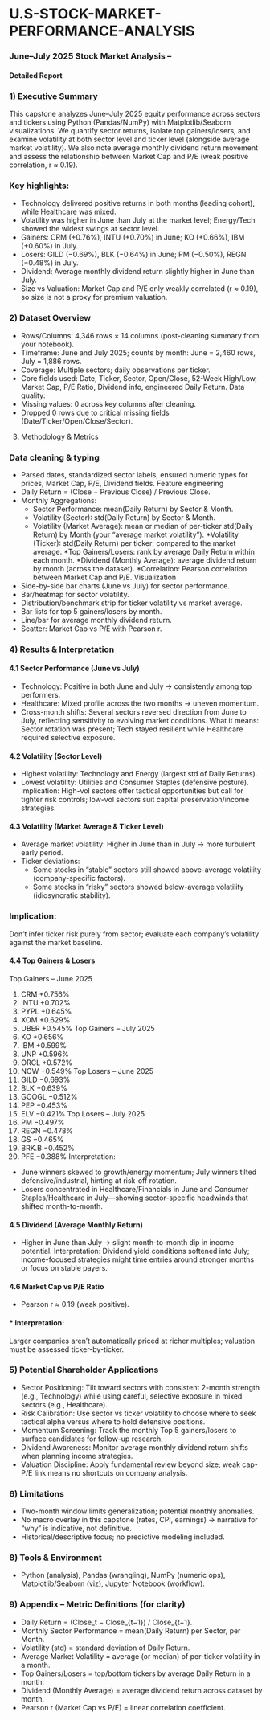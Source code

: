 # U.S-STOCK-MARKET-PERFORMANCE-ANALYSIS
### June–July 2025 Stock Market Analysis – 
#### Detailed Report 
### 1) Executive Summary 
This capstone analyzes June–July 2025 equity performance across sectors and tickers using 
Python (Pandas/NumPy) with Matplotlib/Seaborn visualizations. We quantify sector returns, 
isolate top gainers/losers, and examine volatility at both sector level and ticker level 
(alongside average market volatility). We also note average monthly dividend return 
movement and assess the relationship between Market Cap and P/E (weak positive 
correlation, r ≈ 0.19). 
### Key highlights: 
* Technology delivered positive returns in both months (leading cohort), while Healthcare 
was mixed. 
* Volatility was higher in June than July at the market level; Energy/Tech showed the 
widest swings at sector level. 
* Gainers: CRM (+0.76%), INTU (+0.70%) in June; KO (+0.66%), IBM (+0.60%) in July. 
* Losers: GILD (−0.69%), BLK (−0.64%) in June; PM (−0.50%), REGN (−0.48%) in July. 
* Dividend: Average monthly dividend return slightly higher in June than July. 
* Size vs Valuation: Market Cap and P/E only weakly correlated (r ≈ 0.19), so size is not 
a proxy for premium valuation. 
### 2) Dataset Overview 
* Rows/Columns: 4,346 rows × 14 columns (post-cleaning summary from your 
notebook). 
* Timeframe: June and July 2025; counts by month: June = 2,460 rows, July = 1,886 
rows. 
* Coverage: Multiple sectors; daily observations per ticker. 
* Core fields used: Date, Ticker, Sector, Open/Close, 52-Week High/Low, Market Cap, 
P/E Ratio, Dividend info, engineered Daily Return. 
Data quality: 
* Missing values: 0 across key columns after cleaning. 
* Dropped 0 rows due to critical missing fields (Date/Ticker/Open/Close/Sector). 
3) Methodology & Metrics 
### Data cleaning & typing 
* Parsed dates, standardized sector labels, ensured numeric types for prices, Market Cap, 
P/E, Dividend fields. 
Feature engineering 
* Daily Return = (Close − Previous Close) / Previous Close. 
* Monthly Aggregations: 
  * Sector Performance: mean(Daily Return) by Sector & Month. 
  * Volatility (Sector): std(Daily Return) by Sector & Month. 
  * Volatility (Market Average): mean or median of per-ticker std(Daily Return) by 
Month (your “average market volatility”). 
  *Volatility (Ticker): std(Daily Return) per ticker; compared to the market average. 
  *Top Gainers/Losers: rank by average Daily Return within each month. 
  *Dividend (Monthly Average): average dividend return by month (across the 
dataset). 
  *Correlation: Pearson correlation between Market Cap and P/E. 
Visualization
* Side-by-side bar charts (June vs July) for sector performance. 
* Bar/heatmap for sector volatility. 
* Distribution/benchmark strip for ticker volatility vs market average. 
* Bar lists for top 5 gainers/losers by month. 
* Line/bar for average monthly dividend return. 
* Scatter: Market Cap vs P/E with Pearson r. 
### 4) Results & Interpretation 
#### 4.1 Sector Performance (June vs July) 
* Technology: Positive in both June and July → consistently among top performers. 
* Healthcare: Mixed profile across the two months → uneven momentum. 
* Cross-month shifts: Several sectors reversed direction from June to July, reflecting 
sensitivity to evolving market conditions. 
What it means: Sector rotation was present; Tech stayed resilient while Healthcare required 
selective exposure. 
#### 4.2 Volatility (Sector Level) 
* Highest volatility: Technology and Energy (largest std of Daily Returns). 
*  Lowest volatility: Utilities and Consumer Staples (defensive posture). 
Implication: High-vol sectors offer tactical opportunities but call for tighter risk controls; low-vol 
sectors suit capital preservation/income strategies. 
#### 4.3 Volatility (Market Average & Ticker Level) 
* Average market volatility: Higher in June than in July → more turbulent early period. 
* Ticker deviations: 
  * Some stocks in “stable” sectors still showed above-average volatility 
(company-specific factors). 
  * Some stocks in “risky” sectors showed below-average volatility (idiosyncratic 
stability). 
### Implication:
Don’t infer ticker risk purely from sector; evaluate each company’s volatility against 
the market baseline. 
#### 4.4 Top Gainers & Losers 
Top Gainers – June 2025 
1. CRM +0.756% 
2. INTU +0.702% 
3. PYPL +0.645% 
4. XOM +0.629% 
5. UBER +0.545% 
Top Gainers – July 2025 
1. KO +0.656% 
2. IBM +0.599% 
3. UNP +0.596% 
4. ORCL +0.572% 
5. NOW +0.549% 
Top Losers – June 2025 
1. GILD −0.693% 
2. BLK −0.639% 
3. GOOGL −0.512% 
4. PEP −0.453% 
5. ELV −0.421% 
Top Losers – July 2025 
1. PM −0.497% 
2. REGN −0.478% 
3. GS −0.465% 
4. BRK.B −0.452% 
5. PFE −0.388% 
Interpretation: 
* June winners skewed to growth/energy momentum; July winners tilted 
defensive/industrial, hinting at risk-off rotation. 
* Losers concentrated in Healthcare/Financials in June and Consumer 
Staples/Healthcare in July—showing sector-specific headwinds that shifted 
month-to-month. 
#### 4.5 Dividend (Average Monthly Return) 
* Higher in June than July → slight month-to-month dip in income potential. 
Interpretation: Dividend yield conditions softened into July; income-focused strategies might 
time entries around stronger months or focus on stable payers. 
#### 4.6 Market Cap vs P/E Ratio 
* Pearson r ≈ 0.19 (weak positive). 
#### * Interpretation: 
Larger companies aren’t automatically priced at richer multiples; 
valuation must be assessed ticker-by-ticker. 
### 5) Potential Shareholder Applications 
* Sector Positioning: Tilt toward sectors with consistent 2-month strength (e.g., 
Technology) while using careful, selective exposure in mixed sectors (e.g., Healthcare). 
* Risk Calibration: Use sector vs ticker volatility to choose where to seek tactical alpha 
versus where to hold defensive positions. 
* Momentum Screening: Track the monthly Top 5 gainers/losers to surface candidates 
for follow-up research. 
* Dividend Awareness: Monitor average monthly dividend return shifts when planning 
income strategies. 
* Valuation Discipline: Apply fundamental review beyond size; weak cap-P/E link 
means no shortcuts on company analysis. 
### 6) Limitations 
* Two-month window limits generalization; potential monthly anomalies. 
* No macro overlay in this capstone (rates, CPI, earnings) → narrative for “why” is 
indicative, not definitive. 
* Historical/descriptive focus; no predictive modeling included. 
### 8) Tools & Environment 
* Python (analysis), Pandas (wrangling), NumPy (numeric ops), Matplotlib/Seaborn 
(viz), Jupyter Notebook (workflow). 
### 9) Appendix – Metric Definitions (for clarity) 
* Daily Return = (Close_t − Close_{t−1}) / Close_{t−1}. 
* Monthly Sector Performance = mean(Daily Return) per Sector, per Month. 
* Volatility (std) = standard deviation of Daily Return. 
* Average Market Volatility = average (or median) of per-ticker volatility in a month. 
* Top Gainers/Losers = top/bottom tickers by average Daily Return in a month. 
* Dividend (Monthly Average) = average dividend return across dataset by month. 
* Pearson r (Market Cap vs P/E) = linear correlation coefficient. 
